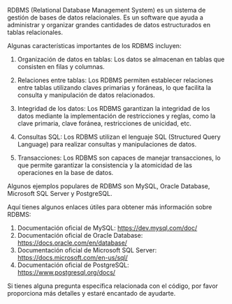 RDBMS (Relational Database Management System) es un sistema de gestión de bases de datos relacionales. Es un software que ayuda a administrar y organizar grandes cantidades de datos estructurados en tablas relacionales. 

Algunas características importantes de los RDBMS incluyen:

1. Organización de datos en tablas: Los datos se almacenan en tablas que consisten en filas y columnas.

2. Relaciones entre tablas: Los RDBMS permiten establecer relaciones entre tablas utilizando claves primarias y foráneas, lo que facilita la consulta y manipulación de datos relacionados.

3. Integridad de los datos: Los RDBMS garantizan la integridad de los datos mediante la implementación de restricciones y reglas, como la clave primaria, clave foránea, restricciones de unicidad, etc.

4. Consultas SQL: Los RDBMS utilizan el lenguaje SQL (Structured Query Language) para realizar consultas y manipulaciones de datos.

5. Transacciones: Los RDBMS son capaces de manejar transacciones, lo que permite garantizar la consistencia y la atomicidad de las operaciones en la base de datos.

Algunos ejemplos populares de RDBMS son MySQL, Oracle Database, Microsoft SQL Server y PostgreSQL.

Aquí tienes algunos enlaces útiles para obtener más información sobre RDBMS:

1. Documentación oficial de MySQL: https://dev.mysql.com/doc/
2. Documentación oficial de Oracle Database: https://docs.oracle.com/en/database/
3. Documentación oficial de Microsoft SQL Server: https://docs.microsoft.com/en-us/sql/
4. Documentación oficial de PostgreSQL: https://www.postgresql.org/docs/

Si tienes alguna pregunta específica relacionada con el código, por favor proporciona más detalles y estaré encantado de ayudarte.